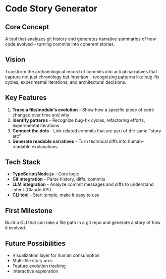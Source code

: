 # Code Story Generator

## Core Concept
A tool that analyzes git history and generates narrative summaries of how code evolved - turning commits into coherent stories.

## Vision
Transform the archaeological record of commits into actual narratives that capture not just chronology but *intention* - recognizing patterns like bug-fix cycles, experimental iterations, and architectural decisions.

## Key Features
1. **Trace a file/module's evolution** - Show how a specific piece of code changed over time and why
2. **Identify patterns** - Recognize bug-fix cycles, refactoring efforts, experimental iterations
3. **Connect the dots** - Link related commits that are part of the same "story arc"
4. **Generate readable narratives** - Turn technical diffs into human-readable explanations

## Tech Stack
- **TypeScript/Node.js** - Core logic
- **Git integration** - Parse history, diffs, commits
- **LLM integration** - Analyze commit messages and diffs to understand intent (Claude API)
- **CLI tool** - Start simple, make it easy to use

## First Milestone
Build a CLI that can take a file path in a git repo and generate a story of how it evolved.

## Future Possibilities
- Visualization layer for human consumption
- Multi-file story arcs
- Feature evolution tracking
- Interactive exploration
